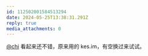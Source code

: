```yaml
---
id: 112502001584513294
date: 2024-05-25T13:38:31.291Z
reply: true
media_attachments: 0
---
```


[@chi](https://miantiao.me/users/chi) 看起来还不错，原来用的 kes.im，有空换过来试试。


